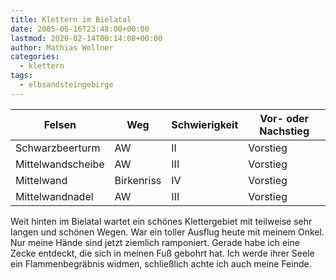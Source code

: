 ```yaml
---
title: Klettern im Bielatal
date: 2005-06-16T23:48:00+00:00
lastmod: 2020-02-14T00:14:08+00:00
author: Mathias Wellner
categories:
  - klettern
tags:
  - elbsandsteingebirge
---
```

<table class="table table-striped">
  <thead class="thead-inverse">
    <tr>
      <th>Felsen</th>
      <th>Weg</th>
      <th>Schwierigkeit</th>
      <th>Vor- oder Nachstieg</th>
    </tr>
  </thead>
  <tbody>
    <tr>
      <td>Schwarzbeerturm</td>    
      <td>AW</td>    
      <td>II</td>    
      <td>Vorstieg</td>
    </tr>  
    <tr>
      <td>Mittelwandscheibe</td>    
      <td>AW</td>   
      <td>III</td>    
      <td>Vorstieg</td>
    </tr>  
    <tr>
      <td>Mittelwand</td>   
      <td>Birkenriss</td>    
      <td>IV</td>    
      <td>Vorstieg</td>
    </tr>  
    <tr>
      <td>Mittelwandnadel</td>    
      <td>AW</td>    
      <td>III</td>    
      <td>Vorstieg</td>
    </tr>
  </tbody>
</table>

Weit hinten im Bielatal wartet ein schönes Klettergebiet mit teilweise sehr langen und schönen Wegen. War ein toller Ausflug heute mit meinem Onkel. Nur meine Hände sind jetzt ziemlich ramponiert. Gerade habe ich eine Zecke entdeckt, die sich in meinen Fuß gebohrt hat. Ich werde ihrer Seele ein Flammenbegräbnis widmen, schließlich achte ich auch meine Feinde.